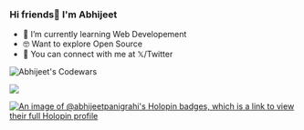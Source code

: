 ### Hi friends👋 I'm Abhijeet

- 🌱 I’m currently learning Web Developement
- 🤓 Want to explore Open Source
- 📧 You can connect with me at 𝕏/Twitter


<img src= "https://www.codewars.com/users/AbhijeetPanigrahi/badges/large" alt="Abhijeet's Codewars"/>

<!--
**AbhijeetPanigrahi/AbhijeetPanigrahi** is a ✨ _special_ ✨ repository because its `README.md` (this file) appears on your GitHub profile.

Here are some ideas to get you started:

- 🔭 I’m currently working on ...
- 🌱 I’m currently learning ...
- 👯 I’m looking to collaborate on ...
- 🤔 I’m looking for help with ...
- 💬 Ask me about ...
- 📫 How to reach me: ...
- 😄 Pronouns: ...
- ⚡ Fun fact: ...
-->
<img 
   src="https://github-readme-stats.vercel.app/api?username=abhijeetpanigrahi&show_icons=true&theme=tokyonight" 
/>

[![An image of @abhijeetpanigrahi's Holopin badges, which is a link to view their full Holopin profile](https://holopin.me/abhijeetpanigrahi)](https://holopin.io/@abhijeetpanigrahi)
    
